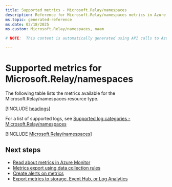 ```yaml
---
title: Supported metrics - Microsoft.Relay/namespaces
description: Reference for Microsoft.Relay/namespaces metrics in Azure Monitor.
ms.topic: generated-reference
ms.date: 02/18/2025
ms.custom: Microsoft.Relay/namespaces, naam

# NOTE:  This content is automatically generated using API calls to Azure. Any edits made on these files will be overwritten in the next run of the script. 

---
```


  
# Supported metrics for Microsoft.Relay/namespaces
  
The following table lists the metrics available for the Microsoft.Relay/namespaces resource type.  
  
  
[!INCLUDE [headings](~/reusable-content/ce-skilling/azure/includes/azure-monitor/reference/metrics/metrics-headings.md)]  
  
  
  
For a list of supported logs, see [Supported log categories - Microsoft.Relay/namespaces](../supported-logs/microsoft-relay-namespaces-logs.md)  
  
 

[!INCLUDE [Microsoft.Relay/namespaces](~/reusable-content/ce-skilling/azure/includes/azure-monitor/reference/metrics/microsoft-relay-namespaces-metrics-include.md)]  



## Next steps

- [Read about metrics in Azure Monitor](/azure/azure-monitor/data-platform)
- [Metrics export using data collection rules](/azure/azure-monitor/essentials/data-collection-metrics)
- [Create alerts on metrics](/azure/azure-monitor/alerts/alerts-overview)
- [Export metrics to storage, Event Hub, or Log Analytics](/azure/azure-monitor/essentials/platform-logs-overview)
